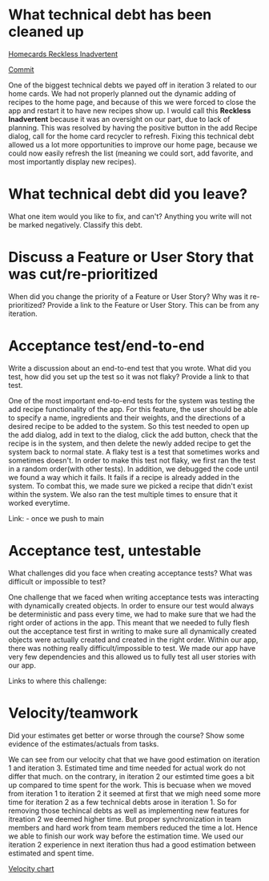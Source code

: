 What technical debt has been cleaned up
========================================

<ins>Homecards Reckless Inadvertent</ins>

[Commit](https://code.cs.umanitoba.ca/winter-2022-a02/group-4/dish-project/-/commit/f6e61bed5a17743f0e9991d515c066d00e3bb139)

One of the biggest technical debts we payed off in iteration 3 related to our home cards. 
We had not properly planned out the dynamic adding of recipes to the home page, and because of this we were forced to close the app and restart it to have new recipes show up. 
I would call this **Reckless Inadvertent** because it was an oversight on our part, due to lack of planning. 
This was resolved by having the positive button in the add Recipe dialog, call for the home card recycler to refresh.
Fixing this technical debt allowed us a lot more opportunities to improve our home page, because we could now easily refresh the list (meaning we could sort, add favorite, and most importantly display new recipes). 

What technical debt did you leave?
==================================

What one item would you like to fix, and can't? Anything you write will not
be marked negatively. Classify this debt.

Discuss a Feature or User Story that was cut/re-prioritized
============================================

When did you change the priority of a Feature or User Story? Why was it
re-prioritized? Provide a link to the Feature or User Story. This can be from any
iteration.

Acceptance test/end-to-end
==========================

Write a discussion about an end-to-end test that you wrote. What did you test,
how did you set up the test so it was not flaky? Provide a link to that test.

One of the most important end-to-end tests for the system was testing the add recipe functionality of the app. For this feature, the user should be able to specify a name, ingredients and their weights, and the directions of a desired recipe to be added to the system. So this test needed to open up the add dialog, add in text to the dialog, click the add button, check that the recipe is in the system, and then delete the newly added recipe to get the system back to normal state. A flaky test is a test that sometimes works and sometimes doesn't. In order to make this test not flaky, we first ran the test in a random order(with other tests). In addition, we debugged the code until we found a way which it fails. It fails if a recipe is already added in the system. To combat this, we made sure we picked a recipe that didn't exist within the system. We also ran the test multiple times to ensure that it worked everytime.

Link: - once we push to main


Acceptance test, untestable
===============

What challenges did you face when creating acceptance tests? What was difficult
or impossible to test?

One challenge that we faced when writing acceptance tests was interacting with dynamically created objects. In order to ensure our test would always be deterministic and pass every time, we had to make sure that we had the right order of actions in the app. This meant that we needed to fully flesh out the acceptance test first in writing to make sure all dynamically created objects were actually created and created in the right order. Within our app, there was nothing really difficult/impossible to test. We made our app have very few dependencies and this allowed us to fully test all user stories with our app.

Links to where this challenge:



Velocity/teamwork
=================

Did your estimates get better or worse through the course? Show some
evidence of the estimates/actuals from tasks.

We can see from our velocity chat that we have good estimation on iteration 1 and iteration 3. Estimated time and time needed for actual work do not differ that much. on the contrary, in  iteration 2 our estimted time goes a bit up compared to time spent for the work. This is becuase  when we moved from iteration 1 to iteration 2 it seemed at first that we migh need some  more time for iteration 2 as a few technical debts arose in iteration 1. So for  removing those techincal debts as well as implementing new features for itreation 2  we deemed higher time. But proper synchronization in team members and hard work from team members reduced the time a lot. Hence we able to finish our work way before the estimation time. We used our iteration 2 experience in next iteration thus had a good estimation between estimated and spent time.

[Velocity chart](https://code.cs.umanitoba.ca/winter-2022-a02/group-4/dish-project/-/blob/main/website/ProjectVelocity.png)
